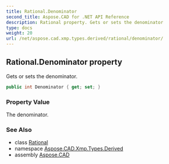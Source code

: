 ```yaml
---
title: Rational.Denominator
second_title: Aspose.CAD for .NET API Reference
description: Rational property. Gets or sets the denominator
type: docs
weight: 20
url: /net/aspose.cad.xmp.types.derived/rational/denominator/
---
```

## Rational.Denominator property

Gets or sets the denominator.

```csharp
public int Denominator { get; set; }
```

### Property Value

The denominator.

### See Also

* class [Rational](../)
* namespace [Aspose.CAD.Xmp.Types.Derived](../../rational/)
* assembly [Aspose.CAD](../../../)


